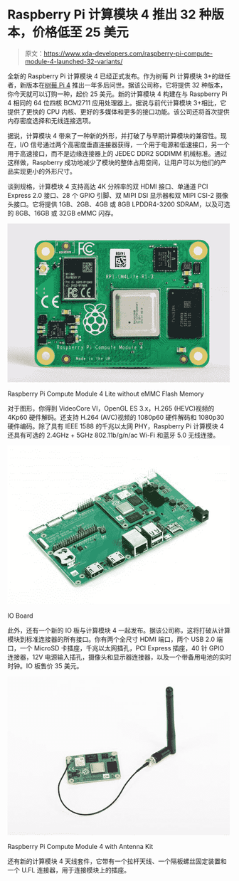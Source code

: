 # Raspberry Pi 计算模块 4 推出 32 种版本，价格低至 25 美元

> 原文：<https://www.xda-developers.com/raspberry-pi-compute-module-4-launched-32-variants/>

全新的 Raspberry Pi 计算模块 4 已经正式发布。作为树莓 Pi 计算模块 3+的继任者，新版本在[树莓 Pi 4](https://www.xda-developers.com/raspberry-pi-4-upgraded-cpu-4gb-of-ram-dual-4k-displays/) 推出一年多后问世。据该公司称，它将提供 32 种版本，你今天就可以订购一种，起价 25 美元。新的计算模块 4 构建在与 Raspberry Pi 4 相同的 64 位四核 BCM2711 应用处理器上。据说与前代计算模块 3+相比，它提供了更快的 CPU 内核、更好的多媒体和更多的接口功能。该公司还将首次提供内存密度选择和无线连接选项。

据说，计算模块 4 带来了一种新的外形，并打破了与早期计算模块的兼容性。现在，I/O 信号通过两个高密度垂直连接器获得，一个用于电源和低速接口，另一个用于高速接口，而不是边缘连接器上的 JEDEC DDR2 SODIMM 机械标准。通过这样做，Raspberry 成功地减少了模块的整体占用空间，让用户可以为他们的产品实现更小的外形尺寸。

谈到规格，计算模块 4 支持高达 4K 分辨率的双 HDMI 接口、单通道 PCI Express 2.0 接口、28 个 GPIO 引脚、双 MIPI DSI 显示器和双 MIPI CSI-2 摄像头接口。它将提供 1GB、2GB、4GB 或 8GB LPDDR4-3200 SDRAM，以及可选的 8GB、16GB 或 32GB eMMC 闪存。

 <picture>![Raspberry-Pi-Compute-Module-4-Lite-without-eMMC-Flash-Memory](img/0d8fd81ddf84c57d9a929596a6903ace.png)</picture> 

Raspberry Pi Compute Module 4 Lite without eMMC Flash Memory

对于图形，你得到 VideoCore VI，OpenGL ES 3.x，H.265 (HEVC)视频的 4Kp60 硬件解码。还支持 H.264 (AVC)视频的 1080p60 硬件解码和 1080p30 硬件编码。除了具有 IEEE 1588 的千兆以太网 PHY，Raspberry Pi 计算模块 4 还具有可选的 2.4GHz + 5GHz 802.11b/g/n/ac Wi-Fi 和蓝牙 5.0 无线连接。

 <picture>![](img/408de9129b9d27805e135232436cdcf2.png)</picture> 

IO Board

此外，还有一个新的 IO 板与计算模块 4 一起发布。据该公司称，这将打破从计算模块到标准连接器的所有接口。你有两个全尺寸 HDMI 端口，两个 USB 2.0 端口，一个 MicroSD 卡插座，千兆以太网插孔，PCI Express 插座，40 针 GPIO 连接器，12V 电源输入插孔，摄像头和显示器连接器，以及一个带备用电池的实时时钟。IO 板售价 35 美元。

 <picture>![](img/42a8662c03baf4d5cc28f558cf0059e3.png)</picture> 

Raspberry Pi Compute Module 4 with Antenna Kit

还有新的计算模块 4 天线套件，它带有一个拉杆天线、一个隔板螺丝固定装置和一个 U.FL 连接器，用于连接模块上的插座。